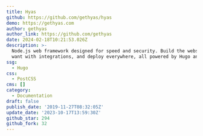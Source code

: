 ```yaml
---
title: Hyas
github: https://github.com/gethyas/hyas
demo: https://gethyas.com
author: gethyas
author_link: https://github.com/gethyas
date: 2024-02-18T10:21:53.026Z
description: >-
  Node.js web framework designed for speed and security. Build the website you
  want with integrations, and deploy everywhere, all powered by Hugo and npm.
ssg:
  - Hugo
css:
  - PostCSS
cms: []
category:
  - Documentation
draft: false
publish_date: '2019-11-27T08:32:05Z'
update_date: '2023-10-17T13:59:30Z'
github_star: 294
github_fork: 32
---
```

